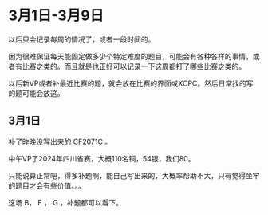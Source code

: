 # 3月1日-3月9日

以后只会记录每周的情况了，或者一段时间的。

因为很难保证每天能固定做多少个特定难度的题目，可能会有各种各样的事情，或者有比赛之类的。而且就是也正好可以记录一下这周都打了哪些比赛之类的。

以后新VP或者补最近比赛的题，就会放在比赛的界面或XCPC。然后日常找的写的题可能会放这。

## 3月1日

补了昨晚没写出来的 [CF2071C](https://codeforces.com/contest/2071/problem/C) 。

中午VP了2024年四川省赛，大概110名铜，54银，我们80。

只能说算正常吧，得多补题啊，能自己写出来的，大概率帮助不大，只有觉得坐牢的题目才会有些价值。。。

这场 B， F ， G ，补题都可以看下。

